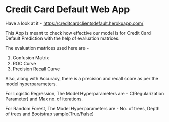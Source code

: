 # Credit Card Default Web App

Have a look at it -
https://creditcardclientsdefault.herokuapp.com/

This App is meant to check how effective our model is for Credit Card Default Prediction with the help of evaluation matrices.

The evaluation matrices used here are - 
1. Confusion Matrix
2. ROC Curve
3. Precision Recall Curve

Also, along with Accuracy, there is a precision and recall score as per the model hyperparameters.

For Logistic Regression, The Model Hyperparameters are - C(Regularization Parameter) and Max no. of iterations.

For Random Forest, The Model Hyperparameters are - No. of trees, Depth of trees and Bootstrap sample(True/False)
